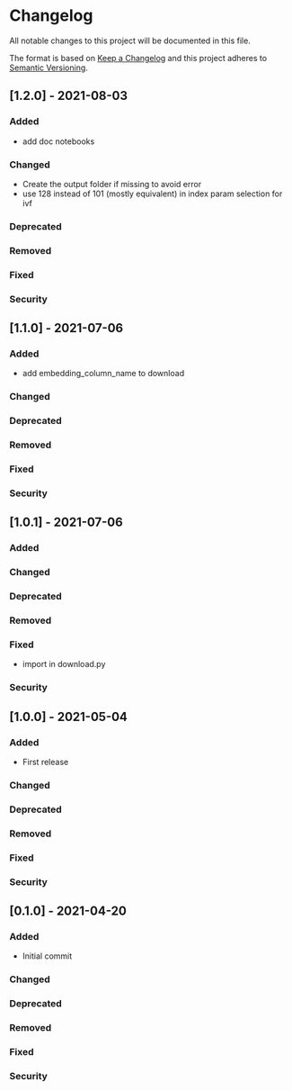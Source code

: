 # Changelog

All notable changes to this project will be documented in this file.

The format is based on [Keep a Changelog](https://keepachangelog.com/en/1.0.0/) and this project adheres to [Semantic Versioning](https://semver.org).

## [1.2.0] - 2021-08-03

### Added
* add doc notebooks
### Changed
* Create the output folder if missing to avoid error
* use 128 instead of 101 (mostly equivalent) in index param selection for ivf
### Deprecated
### Removed
### Fixed
### Security

## [1.1.0] - 2021-07-06

### Added
* add embedding_column_name to download
### Changed
### Deprecated
### Removed
### Fixed
### Security

## [1.0.1] - 2021-07-06

### Added
### Changed
### Deprecated
### Removed
### Fixed
* import in download.py
### Security

## [1.0.0] - 2021-05-04

### Added
- First release
### Changed
### Deprecated
### Removed
### Fixed
### Security

## [0.1.0] - 2021-04-20

### Added
- Initial commit
### Changed
### Deprecated
### Removed
### Fixed
### Security

